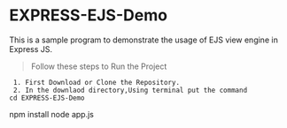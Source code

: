 # EXPRESS-EJS-Demo

This is a sample program to demonstrate the usage of EJS view engine in Express JS.


> Follow these steps to Run the Project
```
 1. First Download or Clone the Repository.
 2. In the downlaod directory,Using terminal put the command 
cd EXPRESS-EJS-Demo

```
npm install
node app.js
